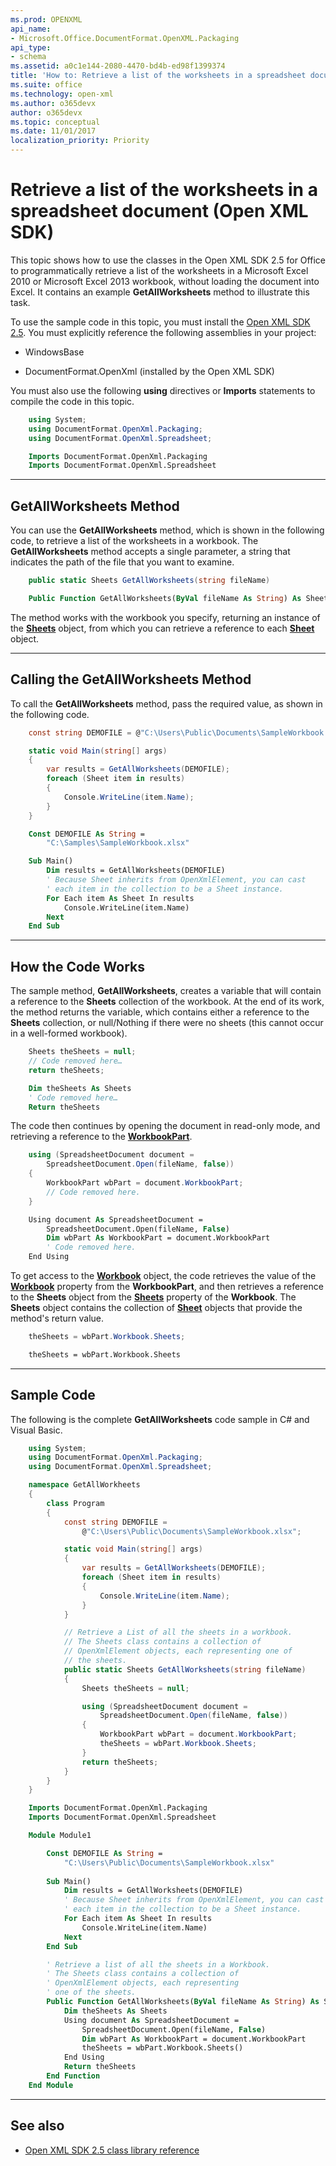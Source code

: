 ```yaml
---
ms.prod: OPENXML
api_name:
- Microsoft.Office.DocumentFormat.OpenXML.Packaging
api_type:
- schema
ms.assetid: a0c1e144-2080-4470-bd4b-ed98f1399374
title: 'How to: Retrieve a list of the worksheets in a spreadsheet document (Open XML SDK)'
ms.suite: office
ms.technology: open-xml
ms.author: o365devx
author: o365devx
ms.topic: conceptual
ms.date: 11/01/2017
localization_priority: Priority
---
```

# Retrieve a list of the worksheets in a spreadsheet document (Open XML SDK)

This topic shows how to use the classes in the Open XML SDK 2.5 for
Office to programmatically retrieve a list of the worksheets in a
Microsoft Excel 2010 or Microsoft Excel 2013 workbook, without loading
the document into Excel. It contains an example **GetAllWorksheets** method to illustrate this task.

To use the sample code in this topic, you must install the [Open XML SDK 2.5](https://www.nuget.org/packages/Open-XML-SDK/2.5.0). You
must explicitly reference the following assemblies in your project:

-   WindowsBase

-   DocumentFormat.OpenXml (installed by the Open XML SDK)

You must also use the following **using**
directives or **Imports** statements to compile
the code in this topic.

```csharp
    using System;
    using DocumentFormat.OpenXml.Packaging;
    using DocumentFormat.OpenXml.Spreadsheet;
```

```vb
    Imports DocumentFormat.OpenXml.Packaging
    Imports DocumentFormat.OpenXml.Spreadsheet
```

--------------------------------------------------------------------------------
## GetAllWorksheets Method 
You can use the **GetAllWorksheets** method,
which is shown in the following code, to retrieve a list of the
worksheets in a workbook. The **GetAllWorksheets** method accepts a single
parameter, a string that indicates the path of the file that you want to
examine.

```csharp
    public static Sheets GetAllWorksheets(string fileName)
```

```vb
    Public Function GetAllWorksheets(ByVal fileName As String) As Sheets
```

The method works with the workbook you specify, returning an instance of
the **[Sheets](https://msdn.microsoft.com/library/office/documentformat.openxml.spreadsheet.sheets.aspx)** object, from which you can retrieve
a reference to each **[Sheet](https://msdn.microsoft.com/library/office/documentformat.openxml.spreadsheet.sheet.aspx)** object.


--------------------------------------------------------------------------------
## Calling the GetAllWorksheets Method 
To call the **GetAllWorksheets** method, pass
the required value, as shown in the following code.

```csharp
    const string DEMOFILE = @"C:\Users\Public\Documents\SampleWorkbook.xlsx";

    static void Main(string[] args)
    {
        var results = GetAllWorksheets(DEMOFILE);
        foreach (Sheet item in results)
        {
            Console.WriteLine(item.Name);
        }
    }
```

```vb
    Const DEMOFILE As String = 
        "C:\Samples\SampleWorkbook.xlsx"

    Sub Main()
        Dim results = GetAllWorksheets(DEMOFILE)
        ' Because Sheet inherits from OpenXmlElement, you can cast
        ' each item in the collection to be a Sheet instance.
        For Each item As Sheet In results
            Console.WriteLine(item.Name)
        Next
    End Sub
```

--------------------------------------------------------------------------------
## How the Code Works 
The sample method, **GetAllWorksheets**,
creates a variable that will contain a reference to the **Sheets** collection of the workbook. At the end of
its work, the method returns the variable, which contains either a
reference to the **Sheets** collection, or
null/Nothing if there were no sheets (this cannot occur in a well-formed
workbook).

```csharp
    Sheets theSheets = null;
    // Code removed here…
    return theSheets;
```

```vb
    Dim theSheets As Sheets
    ' Code removed here…
    Return theSheets
```

The code then continues by opening the document in read-only mode, and
retrieving a reference to the **[WorkbookPart](https://msdn.microsoft.com/library/office/documentformat.openxml.packaging.spreadsheetdocument.workbookpart.aspx)**.

```csharp
    using (SpreadsheetDocument document = 
        SpreadsheetDocument.Open(fileName, false))
    {
        WorkbookPart wbPart = document.WorkbookPart;
        // Code removed here.
    }
```

```vb
    Using document As SpreadsheetDocument = 
        SpreadsheetDocument.Open(fileName, False)
        Dim wbPart As WorkbookPart = document.WorkbookPart
        ' Code removed here.
    End Using
```

To get access to the **[Workbook](https://msdn.microsoft.com/library/office/documentformat.openxml.spreadsheet.workbook.aspx)** object, the code retrieves the
value of the **[Workbook](https://msdn.microsoft.com/library/office/documentformat.openxml.packaging.workbookpart.workbook.aspx)** property from the **WorkbookPart**, and then retrieves a reference to
the **Sheets** object from the **[Sheets](https://msdn.microsoft.com/library/office/documentformat.openxml.spreadsheet.workbook.sheets.aspx)** property of the **Workbook**. The **Sheets**
object contains the collection of <span sdata="cer"
target="T:DocumentFormat.OpenXml.Spreadsheet.Sheet">**[Sheet](https://msdn.microsoft.com/library/office/documentformat.openxml.spreadsheet.sheet.aspx)** objects that provide the method's
return value.

```csharp
    theSheets = wbPart.Workbook.Sheets;
```

```vb
    theSheets = wbPart.Workbook.Sheets
```

--------------------------------------------------------------------------------
## Sample Code 
The following is the complete **GetAllWorksheets** code sample in C\# and Visual
Basic.

```csharp
    using System;
    using DocumentFormat.OpenXml.Packaging;
    using DocumentFormat.OpenXml.Spreadsheet;

    namespace GetAllWorkheets
    {
        class Program
        {
            const string DEMOFILE = 
                @"C:\Users\Public\Documents\SampleWorkbook.xlsx";

            static void Main(string[] args)
            {
                var results = GetAllWorksheets(DEMOFILE);
                foreach (Sheet item in results)
                {
                    Console.WriteLine(item.Name);
                }
            }

            // Retrieve a List of all the sheets in a workbook.
            // The Sheets class contains a collection of 
            // OpenXmlElement objects, each representing one of 
            // the sheets.
            public static Sheets GetAllWorksheets(string fileName)
            {
                Sheets theSheets = null;

                using (SpreadsheetDocument document = 
                    SpreadsheetDocument.Open(fileName, false))
                {
                    WorkbookPart wbPart = document.WorkbookPart;
                    theSheets = wbPart.Workbook.Sheets;
                }
                return theSheets;
            }
        }
    }
```

```vb
    Imports DocumentFormat.OpenXml.Packaging
    Imports DocumentFormat.OpenXml.Spreadsheet

    Module Module1

        Const DEMOFILE As String = 
            "C:\Users\Public\Documents\SampleWorkbook.xlsx"
        
        Sub Main()
            Dim results = GetAllWorksheets(DEMOFILE)
            ' Because Sheet inherits from OpenXmlElement, you can cast
            ' each item in the collection to be a Sheet instance.
            For Each item As Sheet In results
                Console.WriteLine(item.Name)
            Next
        End Sub

        ' Retrieve a list of all the sheets in a Workbook.
        ' The Sheets class contains a collection of 
        ' OpenXmlElement objects, each representing 
        ' one of the sheets.
        Public Function GetAllWorksheets(ByVal fileName As String) As Sheets
            Dim theSheets As Sheets
            Using document As SpreadsheetDocument = 
                SpreadsheetDocument.Open(fileName, False)
                Dim wbPart As WorkbookPart = document.WorkbookPart
                theSheets = wbPart.Workbook.Sheets()
            End Using
            Return theSheets
        End Function
    End Module
```

--------------------------------------------------------------------------------
## See also


- [Open XML SDK 2.5 class library reference](https://docs.microsoft.com/office/open-xml/open-xml-sdk)
